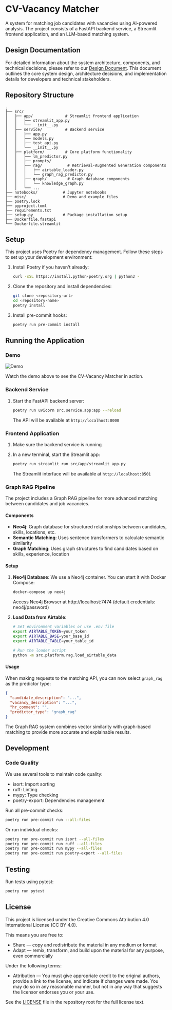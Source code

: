 # CV-Vacancy Matcher

A system for matching job candidates with vacancies using AI-powered analysis. The project consists of a FastAPI backend service, a Streamlit frontend application, and an LLM-based matching system.

## Design Documentation

For detailed information about the system architecture, components, and technical decisions, please refer to our [Design Document](design_doc.md). This document outlines the core system design, architecture decisions, and implementation details for developers and technical stakeholders.

## Repository Structure

```
.
├── src/
│   ├── app/              # Streamlit frontend application
│   │   ├── streamlit_app.py
│   │   └── __init__.py
│   ├── service/          # Backend service
│   │   ├── app.py
│   │   ├── models.py
│   │   ├── test_api.py
│   │   └── __init__.py
│   ├── platform/         # Core platform functionality
│   │   ├── lm_predictor.py
│   │   ├── prompts/
│   │   ├── rag/           # Retrieval-Augmented Generation components
│   │   │   ├── airtable_loader.py 
│   │   │   └── graph_rag_predictor.py
│   │   ├── graph/         # Graph database components
│   │   │   └── knowledge_graph.py
│   │   └── ...
├── notebooks/           # Jupyter notebooks
├── misc/                # Demo and example files
├── poetry.lock
├── pyproject.toml
├── requirements.txt
├── setup.py             # Package installation setup
├── Dockerfile.fastapi
└── Dockerfile.streamlit
```

## Setup

This project uses Poetry for dependency management. Follow these steps to set up your development environment:

1. Install Poetry if you haven't already:
   ```bash
   curl -sSL https://install.python-poetry.org | python3 -
   ```

2. Clone the repository and install dependencies:
   ```bash
   git clone <repository-url>
   cd <repository-name>
   poetry install
   ```

3. Install pre-commit hooks:
   ```bash
   poetry run pre-commit install
   ```

## Running the Application

### Demo

![Demo](misc/demo-lunapark.gif)

Watch the demo above to see the CV-Vacancy Matcher in action.

### Backend Service

1. Start the FastAPI backend server:
   ```bash
   poetry run uvicorn src.service.app:app --reload
   ```

   The API will be available at `http://localhost:8000`

### Frontend Application

1. Make sure the backend service is running
2. In a new terminal, start the Streamlit app:
   ```bash
   poetry run streamlit run src/app/streamlit_app.py
   ```

   The Streamlit interface will be available at `http://localhost:8501`

### Graph RAG Pipeline

The project includes a Graph RAG pipeline for more advanced matching between candidates and job vacancies.

#### Components
- **Neo4j**: Graph database for structured relationships between candidates, skills, locations, etc.
- **Semantic Matching**: Uses sentence transformers to calculate semantic similarity
- **Graph Matching**: Uses graph structures to find candidates based on skills, experience, location

#### Setup

1. **Neo4j Database**: We use a Neo4j container. You can start it with Docker Compose:
   ```bash
   docker-compose up neo4j
   ```
   Access Neo4j Browser at http://localhost:7474 (default credentials: neo4j/password)

2. **Load Data from Airtable**:
   ```bash
   # Set environment variables or use .env file
   export AIRTABLE_TOKEN=your_token
   export AIRTABLE_BASE=your_base_id
   export AIRTABLE_TABLE=your_table_id
   
   # Run the loader script
   python -m src.platform.rag.load_airtable_data
   ```

#### Usage

When making requests to the matching API, you can now select `graph_rag` as the predictor type:

```json
{
  "candidate_description": "...",
  "vacancy_description": "...",
  "hr_comment": "",
  "predictor_type": "graph_rag"
}
```

The Graph RAG system combines vector similarity with graph-based matching to provide more accurate and explainable results.

## Development

### Code Quality

We use several tools to maintain code quality:

- isort: Import sorting
- ruff: Linting
- mypy: Type checking
- poetry-export: Dependencies management

Run all pre-commit checks:
```bash
poetry run pre-commit run --all-files
```

Or run individual checks:
```bash
poetry run pre-commit run isort --all-files
poetry run pre-commit run ruff --all-files
poetry run pre-commit run mypy --all-files
poetry run pre-commit run poetry-export --all-files
```

## Testing

Run tests using pytest:
```bash
poetry run pytest
```

## License

This project is licensed under the Creative Commons Attribution 4.0 International License (CC BY 4.0).

This means you are free to:
- Share — copy and redistribute the material in any medium or format
- Adapt — remix, transform, and build upon the material for any purpose, even commercially

Under the following terms:
- Attribution — You must give appropriate credit to the original authors, provide a link to the license, and indicate if changes were made. You may do so in any reasonable manner, but not in any way that suggests the licensor endorses you or your use.

See the [LICENSE](LICENSE) file in the repository root for the full license text.
